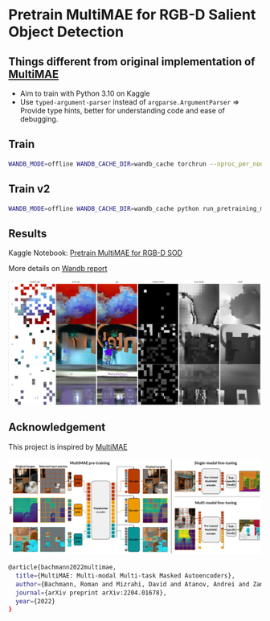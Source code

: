 # Pretrain MultiMAE for RGB-D Salient Object Detection

## Things different from original implementation of [MultiMAE](https://github.com/EPFL-VILAB/MultiMAE)

- Aim to train with Python 3.10 on Kaggle
- Use `typed-argument-parser` instead of `argparse.ArgumentParser` => Provide type hints, better for understanding code and ease of debugging.

## Train

```bash
WANDB_MODE=offline WANDB_CACHE_DIR=wandb_cache torchrun --nproc_per_node=1 run_pretraining_multimae.py --config cfgs/pretrain/v1.0.19-pr.yaml
```

## Train v2
```bash
WANDB_MODE=offline WANDB_CACHE_DIR=wandb_cache python run_pretraining_multimae_v2.py --config cfgs/pretrain/v2.0.0-pr.yaml 
```

## Results

Kaggle Notebook: [Pretrain MultiMAE for RGB-D SOD](https://www.kaggle.com/code/thinhhuynh3108/pretrain-multimae-for-rgb-d-sod)

More details on [Wandb report](https://api.wandb.ai/report/thinh-huynh-re/0e33ob97)

<img src="assets/qualitative_evaluation.png">


## Acknowledgement

This project is inspired by [MultiMAE](https://github.com/EPFL-VILAB/MultiMAE)

<img src="assets/multimae_fig.png">

```bash
@article{bachmann2022multimae,
  title={MultiMAE: Multi-modal Multi-task Masked Autoencoders},
  author={Bachmann, Roman and Mizrahi, David and Atanov, Andrei and Zamir, Amir},
  journal={arXiv preprint arXiv:2204.01678},
  year={2022}
}
```